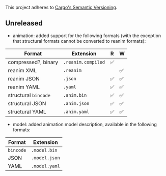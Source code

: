 This project adheres to [Cargo's Semantic Versioning](https://doc.rust-lang.org/cargo/reference/semver.html).

## Unreleased

- animation: added support for the following formats (with the exception that structural formats cannot be converted to reanim formats):

| Format               | Extension          | R   | W   |
|----------------------|--------------------|-----|-----|
| compressed?, binary  | `.reanim.compiled` | ✅   |     |
| reanim XML           | `.reanim`          |     | ✅   |
| reanim JSON          | `.json`            | ✅   | ✅   |
| reanim YAML          | `.yaml`            | ✅   | ✅   |
| structural `bincode` | `.anim.bin`        | ✅   | ✅   |
| structural JSON      | `.anim.json`       | ✅   | ✅   |
| structural YAML      | `.anim.yaml`       | ✅   | ✅   |

- model: added animation model description, available in the following formats:

| Format    | Extension     |
|-----------|---------------|
| `bincode` | `.model.bin`  |
| JSON      | `.model.json` |
| YAML      | `.model.yaml` |


